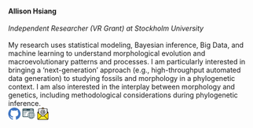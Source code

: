 <h4><strong>Allison Hsiang</strong></h4>
<em>Independent Researcher (VR Grant) at Stockholm University</em>

<br>
<br>

<div class="item">
  <span>
    My research uses statistical modeling, Bayesian inference, Big Data, and machine learning to understand morphological evolution and macroevolutionary patterns and processes.
    I am particularly interested in bringing a ‘next-generation’ approach (e.g., high-throughput automated data generation) to studying fossils and morphology in a phylogenetic context.
    I am also interested in the interplay between morphology and genetics, including methodological considerations during phylogenetic inference.
  </span>
<br>
  <a href="https://github.com/ahsiang" target="_blank"><img src="/assets/icons/mark-github.svg" width="25px"></a>
  <a href="https://ahsiang.github.io/" target="_blank"><img src="/assets/icons/globe.svg" width="25px"></a>
  <a href="mailto:allison.hsiang@gmail.com"><img src="/assets/icons/email.png" width="25px"></a>
</div>
